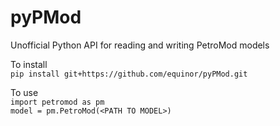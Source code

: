 # pyPMod
Unofficial Python API for reading and writing PetroMod models

To install <br>
```pip install git+https://github.com/equinor/pyPMod.git```<br>

To use <br>
```import petromod as pm```<br>
```model = pm.PetroMod(<PATH TO MODEL>)```<br>
